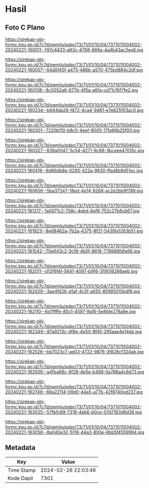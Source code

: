 # Hasil

## Foto C Plano

https://sirekap-obj-formc.kpu.go.id/7c7d/pemilu/pdpr/73/71/01/10/04/7371011004002-20240221-160011--f97c4433-a83c-4768-866a-4a4b43ac3ee8.jpg

https://sirekap-obj-formc.kpu.go.id/7c7d/pemilu/pdpr/73/71/01/10/04/7371011004002-20240221-160057--64d0f45f-a475-486b-a570-475bd884c2df.jpg

https://sirekap-obj-formc.kpu.go.id/7c7d/pemilu/pdpr/73/71/01/10/04/7371011004002-20240221-160138--8c5052a6-677b-4f5a-a6fa-cd71c16f7fe2.jpg

https://sirekap-obj-formc.kpu.go.id/7c7d/pemilu/pdpr/73/71/01/10/04/7371011004002-20240221-160234--b644da28-f472-4ca4-9461-e7e625f03ac0.jpg

https://sirekap-obj-formc.kpu.go.id/7c7d/pemilu/pdpr/73/71/01/10/04/7371011004002-20240221-160301--7220b110-b8c5-4eef-8005-17fa66b25f00.jpg

https://sirekap-obj-formc.kpu.go.id/7c7d/pemilu/pdpr/73/71/01/10/04/7371011004002-20240221-160327--839a0047-5c54-4271-9c88-3bceee47015c.jpg

https://sirekap-obj-formc.kpu.go.id/7c7d/pemilu/pdpr/73/71/01/10/04/7371011004002-20240221-160419--8d66db8e-0293-422a-9630-ffad8b9d51ec.jpg

https://sirekap-obj-formc.kpu.go.id/7c7d/pemilu/pdpr/73/71/01/10/04/7371011004002-20240221-160656--5ba37247-18ed-4e14-8268-ac2e2bb9f789.jpg

https://sirekap-obj-formc.kpu.go.id/7c7d/pemilu/pdpr/73/71/01/10/04/7371011004002-20240221-161217--1a0071c2-758c-4ebd-8af8-752c27b8cb67.jpg

https://sirekap-obj-formc.kpu.go.id/7c7d/pemilu/pdpr/73/71/01/10/04/7371011004002-20240221-161923--8e68462a-7b2a-4375-8f21-5439b0263b51.jpg

https://sirekap-obj-formc.kpu.go.id/7c7d/pemilu/pdpr/73/71/01/10/04/7371011004002-20240221-161542--70e643c2-3c18-4b0f-8616-778888fdfa66.jpg

https://sirekap-obj-formc.kpu.go.id/7c7d/pemilu/pdpr/73/71/01/10/04/7371011004002-20240221-162011--d12f6f4f-5641-4097-b9f6-319016266aeb.jpg

https://sirekap-obj-formc.kpu.go.id/7c7d/pemilu/pdpr/73/71/01/10/04/7371011004002-20240221-162429--3ae4f426-d1af-4c5f-a655-85995015bdf8.jpg

https://sirekap-obj-formc.kpu.go.id/7c7d/pemilu/pdpr/73/71/01/10/04/7371011004002-20240221-162110--6d7ffffe-85c1-4597-9a16-5e8bfe278a9e.jpg

https://sirekap-obj-formc.kpu.go.id/7c7d/pemilu/pdpr/73/71/01/10/04/7371011004002-20240221-162349--87a9213c-df8e-4e50-8f45-295aae4e14de.jpg

https://sirekap-obj-formc.kpu.go.id/7c7d/pemilu/pdpr/73/71/01/10/04/7371011004002-20240221-162526--bb7023c7-ae03-4722-9876-3f828cf324ab.jpg

https://sirekap-obj-formc.kpu.go.id/7c7d/pemilu/pdpr/73/71/01/10/04/7371011004002-20240221-162936--a4fba88c-9f28-4e5e-b488-0a786a4c6d73.jpg

https://sirekap-obj-formc.kpu.go.id/7c7d/pemilu/pdpr/73/71/01/10/04/7371011004002-20240221-162749--66a22114-09d0-44a5-a77b-42f8740ed237.jpg

https://sirekap-obj-formc.kpu.go.id/7c7d/pemilu/pdpr/73/71/01/10/04/7371011004002-20240221-163025--57fbfc69-7318-4eb6-b0ce-07d7183d6d36.jpg

https://sirekap-obj-formc.kpu.go.id/7c7d/pemilu/pdpr/73/71/01/10/04/7371011004002-20240221-163058--8a040e32-5116-44a3-893e-8bb5f4559994.jpg


## Metadata

| Key        | Value               |
| ---------- | ------------------- |
| Time Stamp | 2024-02-26 22:03:46 |
| Kode Dapil | 7301                |



